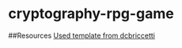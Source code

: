 # cryptography-rpg-game

##Resources
[Used template from dcbriccetti ](https://github.com/dcbriccetti/python-text-adventure)
